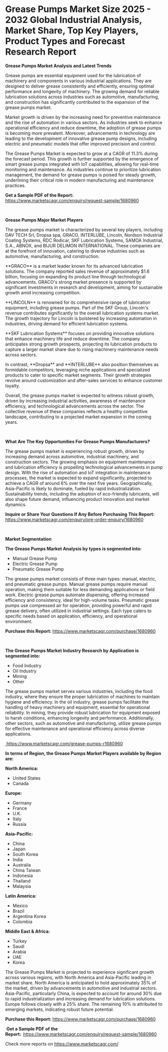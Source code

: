 <p><h1>Grease Pumps Market Size 2025 - 2032 Global Industrial Analysis, Market Share, Top Key Players, Product Types and Forecast Research Report</h1></p><p><strong>Grease Pumps Market Analysis and Latest Trends</strong></p>
<p><p>Grease pumps are essential equipment used for the lubrication of machinery and components in various industrial applications. They are designed to deliver grease consistently and efficiently, ensuring optimal performance and longevity of machinery. The growing demand for reliable lubrication solutions across industries such as automotive, manufacturing, and construction has significantly contributed to the expansion of the grease pumps market.</p><p>Market growth is driven by the increasing need for preventive maintenance and the rise of automation in various sectors. As industries seek to enhance operational efficiency and reduce downtime, the adoption of grease pumps is becoming more prevalent. Moreover, advancements in technology are leading to the development of innovative grease pump designs, including electric and pneumatic models that offer improved precision and control.</p><p>The Grease Pumps Market is expected to grow at a CAGR of 11.3% during the forecast period. This growth is further supported by the emergence of smart grease pumps integrated with IoT capabilities, allowing for real-time monitoring and maintenance. As industries continue to prioritize lubrication management, the demand for grease pumps is poised for steady growth, underlining their critical role in modern manufacturing and maintenance practices.</p></p>
<p><strong>Get a Sample PDF of the Report:&nbsp;</strong> <a href="https://www.marketscagr.com/enquiry/request-sample/1680960?utm_campaign=2306&utm_medium=2&utm_source=Github&utm_content=ia&utm_term=19022025&utm_id=grease-pumps">https://www.marketscagr.com/enquiry/request-sample/1680960</a></p>
<p>&nbsp;</p>
<p><strong>Grease Pumps Major Market Players</strong></p>
<p><p>The grease pumps market is characterized by several key players, including DAV TECH Srl, Dropsa spa, GRACO, INTERLUBE, Lincoln, Nordson Industrial Coating Systems, RDC Rodicar, SKF Lubrication Systems, SAMOA Industrial, S.A., ABNOX, and BIJUR DELIMON INTERNATIONAL. These companies are at the forefront of innovation, catering to diverse industries such as automotive, manufacturing, and construction.</p><p>**GRACO** is a market leader known for its advanced lubrication solutions. The company reported sales revenue of approximately $1.6 billion, focusing on expanding its product line through technological advancements. GRACO's strong market presence is supported by significant investments in research and development, aiming for sustainable growth amid increasing competition.</p><p>**LINCOLN** is renowned for its comprehensive range of lubrication equipment, including grease pumps. Part of the SKF Group, Lincoln's revenue contributes significantly to the overall lubrication systems market. The growth trajectory for Lincoln is bolstered by increasing automation in industries, driving demand for efficient lubrication systems.</p><p>**SKF Lubrication Systems** focuses on providing innovative solutions that enhance machinery life and reduce downtime. The company anticipates strong growth prospects, projecting its lubrication products to capture a larger market share due to rising machinery maintenance needs across sectors.</p><p>In contrast, **Dropsa** and **INTERLUBE** also position themselves as formidable competitors, leveraging niche applications and specialized products to cater to specific market segments. Their growth strategies revolve around customization and after-sales services to enhance customer loyalty.</p><p>Overall, the grease pumps market is expected to witness robust growth, driven by increasing industrial activities, awareness of maintenance efficiency, and technological advancements across the sector. The collective revenue of these companies reflects a healthy competitive landscape, contributing to a projected market expansion in the coming years.</p></p>
<p>&nbsp;</p>
<p><strong>What Are The Key Opportunities For Grease Pumps Manufacturers?</strong></p>
<p><p>The grease pumps market is experiencing robust growth, driven by increasing demand across automotive, industrial machinery, and construction sectors. The growing emphasis on equipment maintenance and lubrication efficiency is propelling technological advancements in pump design. With the rise of automation and IoT integration in maintenance processes, the market is expected to expand significantly, projected to achieve a CAGR of around 6% over the next five years. Geographically, Asia-Pacific is likely to dominate, fueled by rapid industrialization. Sustainability trends, including the adoption of eco-friendly lubricants, will also shape future demand, influencing product innovation and market dynamics.</p></p>
<p><strong>Inquire or Share Your Questions If Any Before Purchasing This Report:</strong> <a href="https://www.marketscagr.com/enquiry/pre-order-enquiry/1680960?utm_campaign=2306&utm_medium=2&utm_source=Github&utm_content=ia&utm_term=19022025&utm_id=grease-pumps">https://www.marketscagr.com/enquiry/pre-order-enquiry/1680960</a></p>
<p>&nbsp;</p>
<p><strong>Market Segmentation</strong></p>
<p><strong>The Grease Pumps Market Analysis by types is segmented into:</strong></p>
<p><ul><li>Manual Grease Pump</li><li>Electric Grease Pump</li><li>Pneumatic Grease Pump</li></ul></p>
<p><p>The grease pumps market consists of three main types: manual, electric, and pneumatic grease pumps. Manual grease pumps require manual operation, making them suitable for less demanding applications or field work. Electric grease pumps automate dispensing, offering increased efficiency and consistency, ideal for high-volume tasks. Pneumatic grease pumps use compressed air for operation, providing powerful and rapid grease delivery, often utilized in industrial settings. Each type caters to specific needs based on application, efficiency, and operational environment.</p></p>
<p><strong>Purchase this Report:&nbsp;</strong><a href="https://www.marketscagr.com/purchase/1680960?utm_campaign=2306&utm_medium=2&utm_source=Github&utm_content=ia&utm_term=19022025&utm_id=grease-pumps">https://www.marketscagr.com/purchase/1680960</a></p>
<p>&nbsp;</p>
<p><strong>The Grease Pumps Market Industry Research by Application is segmented into:</strong></p>
<p><ul><li>Food Industry</li><li>Oil Industry</li><li>Mining</li><li>Other</li></ul></p>
<p><p>The grease pumps market serves various industries, including the food industry, where they ensure the proper lubrication of machines to maintain hygiene and efficiency. In the oil industry, grease pumps facilitate the handling of heavy machinery and equipment, essential for operational reliability. In mining, they provide robust lubrication for equipment exposed to harsh conditions, enhancing longevity and performance. Additionally, other sectors, such as automotive and manufacturing, utilize grease pumps for effective maintenance and operational efficiency across diverse applications.</p></p>
<p><a href="https://www.marketscagr.com/grease-pumps-r1680960?utm_campaign=2306&utm_medium=2&utm_source=Github&utm_content=ia&utm_term=19022025&utm_id=grease-pumps">&nbsp;https://www.marketscagr.com/grease-pumps-r1680960</a></p>
<p><strong>In terms of Region, the Grease Pumps Market Players available by Region are:</strong></p>
<p>
    <p> <strong> North America: </strong>
        <ul>
            <li>United States</li>
            <li>Canada</li>
        </ul>
        </p> 
    <p> <strong> Europe: </strong>
        <ul>
            <li>Germany</li>
            <li>France</li>
            <li>U.K.</li>
            <li>Italy</li>
            <li>Russia</li>
        </ul>
        </p> 
    <p> <strong> Asia-Pacific: </strong>
        <ul>
            <li>China</li>
            <li>Japan</li>
            <li>South Korea</li>
            <li>India</li>
            <li>Australia</li>
            <li>China Taiwan</li>
            <li>Indonesia</li>
            <li>Thailand</li>
            <li>Malaysia</li>
        </ul>
        </p> 
    <p> <strong> Latin America: </strong>
        <ul>
            <li>Mexico</li>
            <li>Brazil</li>
            <li>Argentina Korea</li>
            <li>Colombia</li>
        </ul>
        </p> 
    <p> <strong> Middle East & Africa: </strong>
        <ul>
            <li>Turkey</li>
            <li>Saudi</li>
            <li>Arabia</li>
            <li>UAE</li>
            <li>Korea</li>
        </ul>
    </p>
    </p>
<p><p>The Grease Pumps Market is projected to experience significant growth across various regions, with North America and Asia-Pacific leading in market share. North America is anticipated to hold approximately 35% of the market, driven by advancements in automotive and industrial sectors. Asia-Pacific, particularly China, is expected to account for around 30% due to rapid industrialization and increasing demand for lubrication solutions. Europe follows closely with a 25% share. The remaining 10% is attributed to emerging markets, indicating robust future potential.</p></p>
<p><strong>Purchase this Report: </strong><a href="https://www.marketscagr.com/purchase/1680960?utm_campaign=2306&utm_medium=2&utm_source=Github&utm_content=ia&utm_term=19022025&utm_id=grease-pumps">https://www.marketscagr.com/purchase/1680960</a></p>
<p>&nbsp;<strong>Get a Sample PDF of the Report:&nbsp;&nbsp;</strong><a href="https://www.marketscagr.com/enquiry/request-sample/1680960?utm_campaign=2306&utm_medium=2&utm_source=Github&utm_content=ia&utm_term=19022025&utm_id=grease-pumps">https://www.marketscagr.com/enquiry/request-sample/1680960</a></p>
<p><strong></strong></p>
<p>Check more reports on <a href="https://www.marketscagr.com/?utm_campaign=2306&utm_medium=2&utm_source=Github&utm_content=ia&utm_term=19022025&utm_id=grease-pumps">https://www.marketscagr.com/</a></p>